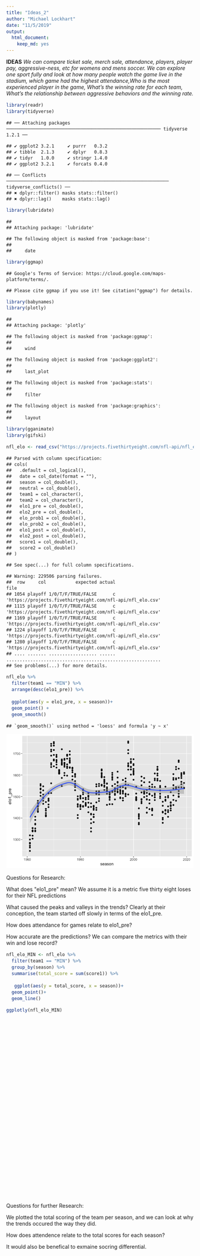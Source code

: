 ```yaml
---
title: "Ideas_2"
author: "Michael Lockhart"
date: "11/5/2019"
output: 
  html_document:
    keep_md: yes
---
```



**IDEAS**
*We can compare ticket sale, merch sale, attendance, players, player pay, aggressive-ness, etc for womens and mens soccer.*
*We can explore one sport fully and look at how many people watch the game live in the stadium, which game had the highest attendance,Who is the most experienced player in the game, What’s the winning rate for each team, What’s the relationship between aggressive behaviors and the winning rate.*

```r
library(readr)
library(tidyverse)
```

```
## ── Attaching packages ────────────────────────────────────────────────────────── tidyverse 1.2.1 ──
```

```
## ✔ ggplot2 3.2.1     ✔ purrr   0.3.2
## ✔ tibble  2.1.3     ✔ dplyr   0.8.3
## ✔ tidyr   1.0.0     ✔ stringr 1.4.0
## ✔ ggplot2 3.2.1     ✔ forcats 0.4.0
```

```
## ── Conflicts ───────────────────────────────────────────────────────────── tidyverse_conflicts() ──
## ✖ dplyr::filter() masks stats::filter()
## ✖ dplyr::lag()    masks stats::lag()
```

```r
library(lubridate)
```

```
## 
## Attaching package: 'lubridate'
```

```
## The following object is masked from 'package:base':
## 
##     date
```

```r
library(ggmap)
```

```
## Google's Terms of Service: https://cloud.google.com/maps-platform/terms/.
```

```
## Please cite ggmap if you use it! See citation("ggmap") for details.
```

```r
library(babynames)
library(plotly)
```

```
## 
## Attaching package: 'plotly'
```

```
## The following object is masked from 'package:ggmap':
## 
##     wind
```

```
## The following object is masked from 'package:ggplot2':
## 
##     last_plot
```

```
## The following object is masked from 'package:stats':
## 
##     filter
```

```
## The following object is masked from 'package:graphics':
## 
##     layout
```

```r
library(gganimate) 
library(gifski) 
```


```r
nfl_elo <- read_csv("https://projects.fivethirtyeight.com/nfl-api/nfl_elo.csv")
```

```
## Parsed with column specification:
## cols(
##   .default = col_logical(),
##   date = col_date(format = ""),
##   season = col_double(),
##   neutral = col_double(),
##   team1 = col_character(),
##   team2 = col_character(),
##   elo1_pre = col_double(),
##   elo2_pre = col_double(),
##   elo_prob1 = col_double(),
##   elo_prob2 = col_double(),
##   elo1_post = col_double(),
##   elo2_post = col_double(),
##   score1 = col_double(),
##   score2 = col_double()
## )
```

```
## See spec(...) for full column specifications.
```

```
## Warning: 229506 parsing failures.
##  row     col           expected actual                                                       file
## 1054 playoff 1/0/T/F/TRUE/FALSE      c 'https://projects.fivethirtyeight.com/nfl-api/nfl_elo.csv'
## 1115 playoff 1/0/T/F/TRUE/FALSE      c 'https://projects.fivethirtyeight.com/nfl-api/nfl_elo.csv'
## 1169 playoff 1/0/T/F/TRUE/FALSE      c 'https://projects.fivethirtyeight.com/nfl-api/nfl_elo.csv'
## 1224 playoff 1/0/T/F/TRUE/FALSE      c 'https://projects.fivethirtyeight.com/nfl-api/nfl_elo.csv'
## 1280 playoff 1/0/T/F/TRUE/FALSE      c 'https://projects.fivethirtyeight.com/nfl-api/nfl_elo.csv'
## .... ....... .................. ...... ..........................................................
## See problems(...) for more details.
```


```r
nfl_elo %>% 
  filter(team1 == "MIN") %>% 
  arrange(desc(elo1_pre)) %>% 
  
  ggplot(aes(y = elo1_pre, x = season))+
  geom_point() +
  geom_smooth()
```

```
## `geom_smooth()` using method = 'loess' and formula 'y ~ x'
```

![](Ideas_2_files/figure-html/unnamed-chunk-3-1.png)<!-- -->

Questions for Research:

What does "elo1_pre" mean? We assume it is a metric five thirty eight loses for their NFL predictions

What caused the peaks and valleys in the trends? Clearly at their conception, the team started off slowly in terms of the elo1_pre.

How does attendance for games relate to elo1_pre?

How accurate are the predictions? We can compare the metrics with their win and lose record?






```r
nfl_elo_MIN <- nfl_elo %>% 
  filter(team1 == "MIN") %>% 
  group_by(season) %>% 
  summarise(total_score = sum(score1)) %>% 
  
   ggplot(aes(y = total_score, x = season))+
  geom_point()+
  geom_line()
```

```r
ggplotly(nfl_elo_MIN)
```

<!--html_preserve--><div id="htmlwidget-f1faa4d05230921c5e15" style="width:672px;height:480px;" class="plotly html-widget"></div>
<script type="application/json" data-for="htmlwidget-f1faa4d05230921c5e15">{"x":{"data":[{"x":[1961,1962,1963,1964,1965,1966,1967,1968,1969,1970,1971,1972,1973,1974,1975,1976,1977,1978,1979,1980,1981,1982,1983,1984,1985,1986,1987,1988,1989,1990,1991,1992,1993,1994,1995,1996,1997,1998,1999,2000,2001,2002,2003,2004,2005,2006,2007,2008,2009,2010,2011,2012,2013,2014,2015,2016,2017,2018,2019],"y":[148,101,183,183,188,156,136,139,296,184,123,135,192,195,213,208,142,129,151,174,169,140,161,127,190,224,210,244,227,211,143,172,148,192,194,159,178,350,237,252,178,204,234,198,184,147,203,188,296,140,190,210,187,175,210,177,227,176,null],"text":["season: 1961<br />total_score: 148","season: 1962<br />total_score: 101","season: 1963<br />total_score: 183","season: 1964<br />total_score: 183","season: 1965<br />total_score: 188","season: 1966<br />total_score: 156","season: 1967<br />total_score: 136","season: 1968<br />total_score: 139","season: 1969<br />total_score: 296","season: 1970<br />total_score: 184","season: 1971<br />total_score: 123","season: 1972<br />total_score: 135","season: 1973<br />total_score: 192","season: 1974<br />total_score: 195","season: 1975<br />total_score: 213","season: 1976<br />total_score: 208","season: 1977<br />total_score: 142","season: 1978<br />total_score: 129","season: 1979<br />total_score: 151","season: 1980<br />total_score: 174","season: 1981<br />total_score: 169","season: 1982<br />total_score: 140","season: 1983<br />total_score: 161","season: 1984<br />total_score: 127","season: 1985<br />total_score: 190","season: 1986<br />total_score: 224","season: 1987<br />total_score: 210","season: 1988<br />total_score: 244","season: 1989<br />total_score: 227","season: 1990<br />total_score: 211","season: 1991<br />total_score: 143","season: 1992<br />total_score: 172","season: 1993<br />total_score: 148","season: 1994<br />total_score: 192","season: 1995<br />total_score: 194","season: 1996<br />total_score: 159","season: 1997<br />total_score: 178","season: 1998<br />total_score: 350","season: 1999<br />total_score: 237","season: 2000<br />total_score: 252","season: 2001<br />total_score: 178","season: 2002<br />total_score: 204","season: 2003<br />total_score: 234","season: 2004<br />total_score: 198","season: 2005<br />total_score: 184","season: 2006<br />total_score: 147","season: 2007<br />total_score: 203","season: 2008<br />total_score: 188","season: 2009<br />total_score: 296","season: 2010<br />total_score: 140","season: 2011<br />total_score: 190","season: 2012<br />total_score: 210","season: 2013<br />total_score: 187","season: 2014<br />total_score: 175","season: 2015<br />total_score: 210","season: 2016<br />total_score: 177","season: 2017<br />total_score: 227","season: 2018<br />total_score: 176","season: 2019<br />total_score:  NA"],"type":"scatter","mode":"markers+lines","marker":{"autocolorscale":false,"color":"rgba(0,0,0,1)","opacity":1,"size":5.66929133858268,"symbol":"circle","line":{"width":1.88976377952756,"color":"rgba(0,0,0,1)"}},"hoveron":"points","showlegend":false,"xaxis":"x","yaxis":"y","hoverinfo":"text","line":{"width":1.88976377952756,"color":"rgba(0,0,0,1)","dash":"solid"},"frame":null}],"layout":{"margin":{"t":26.2283105022831,"r":7.30593607305936,"b":40.1826484018265,"l":43.1050228310502},"plot_bgcolor":"rgba(235,235,235,1)","paper_bgcolor":"rgba(255,255,255,1)","font":{"color":"rgba(0,0,0,1)","family":"","size":14.6118721461187},"xaxis":{"domain":[0,1],"automargin":true,"type":"linear","autorange":false,"range":[1958.1,2021.9],"tickmode":"array","ticktext":["1960","1980","2000","2020"],"tickvals":[1960,1980,2000,2020],"categoryorder":"array","categoryarray":["1960","1980","2000","2020"],"nticks":null,"ticks":"outside","tickcolor":"rgba(51,51,51,1)","ticklen":3.65296803652968,"tickwidth":0.66417600664176,"showticklabels":true,"tickfont":{"color":"rgba(77,77,77,1)","family":"","size":11.689497716895},"tickangle":-0,"showline":false,"linecolor":null,"linewidth":0,"showgrid":true,"gridcolor":"rgba(255,255,255,1)","gridwidth":0.66417600664176,"zeroline":false,"anchor":"y","title":{"text":"season","font":{"color":"rgba(0,0,0,1)","family":"","size":14.6118721461187}},"hoverformat":".2f"},"yaxis":{"domain":[0,1],"automargin":true,"type":"linear","autorange":false,"range":[88.55,362.45],"tickmode":"array","ticktext":["100","150","200","250","300","350"],"tickvals":[100,150,200,250,300,350],"categoryorder":"array","categoryarray":["100","150","200","250","300","350"],"nticks":null,"ticks":"outside","tickcolor":"rgba(51,51,51,1)","ticklen":3.65296803652968,"tickwidth":0.66417600664176,"showticklabels":true,"tickfont":{"color":"rgba(77,77,77,1)","family":"","size":11.689497716895},"tickangle":-0,"showline":false,"linecolor":null,"linewidth":0,"showgrid":true,"gridcolor":"rgba(255,255,255,1)","gridwidth":0.66417600664176,"zeroline":false,"anchor":"x","title":{"text":"total_score","font":{"color":"rgba(0,0,0,1)","family":"","size":14.6118721461187}},"hoverformat":".2f"},"shapes":[{"type":"rect","fillcolor":null,"line":{"color":null,"width":0,"linetype":[]},"yref":"paper","xref":"paper","x0":0,"x1":1,"y0":0,"y1":1}],"showlegend":false,"legend":{"bgcolor":"rgba(255,255,255,1)","bordercolor":"transparent","borderwidth":1.88976377952756,"font":{"color":"rgba(0,0,0,1)","family":"","size":11.689497716895}},"hovermode":"closest","barmode":"relative"},"config":{"doubleClick":"reset","showSendToCloud":false},"source":"A","attrs":{"1649392bc62b":{"x":{},"y":{},"type":"scatter"},"164968df4e5f":{"x":{},"y":{}}},"cur_data":"1649392bc62b","visdat":{"1649392bc62b":["function (y) ","x"],"164968df4e5f":["function (y) ","x"]},"highlight":{"on":"plotly_click","persistent":false,"dynamic":false,"selectize":false,"opacityDim":0.2,"selected":{"opacity":1},"debounce":0},"shinyEvents":["plotly_hover","plotly_click","plotly_selected","plotly_relayout","plotly_brushed","plotly_brushing","plotly_clickannotation","plotly_doubleclick","plotly_deselect","plotly_afterplot"],"base_url":"https://plot.ly"},"evals":[],"jsHooks":[]}</script><!--/html_preserve-->


Questions for further Research:

We plotted the total scoring of the team per season, and we can look at why the trends occured the way they did.

How does attendence relate to the total scores for each season?

It would also be benefical to exmaine socring differential. 



